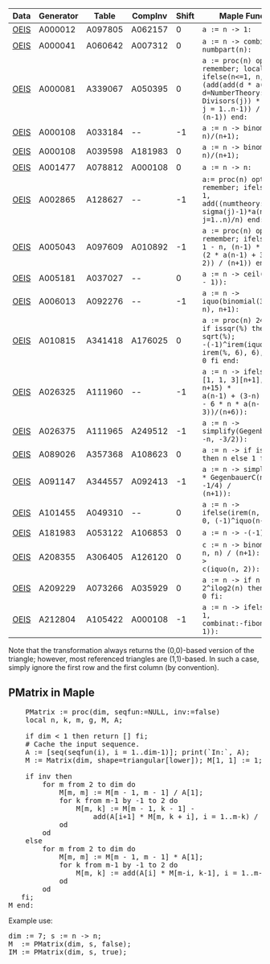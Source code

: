 | Data | Generator  | Table  | CompInv | Shift | Maple Function  |
| ---  | ---        | ---    | --- | ---  |---    |
| [OEIS](https://oeis.org/search?q=id:A000012%7Cid%3AA097805&fmt=short) | A000012 | A097805 | A062157   |0   | <code>a := n -> 1: </code> |
| [OEIS](https://oeis.org/search?q=id:A000041%7Cid%3AA060642&fmt=short) | A000041 | A060642 |A007312   | 0   | <code>a := n -> combinat:-numbpart(n): </code> |
| [OEIS](https://oeis.org/search?q=id:A000081%7Cid%3AA339067&fmt=short) | A000081 | A339067 |A050395   | 0   | <code>a := proc(n) option remember; local d, j; ifelse(n<=1, n, (add(add(d * a(d), d=NumberTheory:-Divisors(j)) * a(n-j), j = 1..n-1)) / (n-1)) end: </code> |
| [OEIS](https://oeis.org/search?q=id:A000108%7Cid%3AA033184&fmt=short) | A000108 | A033184 | --   | -1  | <code>a := n -> binomial(2*n, n)/(n+1); </code> |
| [OEIS](https://oeis.org/search?q=id:A000108%7Cid%3AA039598&fmt=short) | A000108 | A039598 |A181983  | 0   | <code>a := n -> binomial(2*n, n)/(n+1); </code> |
| [OEIS](https://oeis.org/search?q=id:A001477%7Cid%3AA078812&fmt=short) | A001477 | A078812 | A000108   | 0   | <code>a := n -> n: </code> |
| [OEIS](https://oeis.org/search?q=id:A002865%7Cid%3AA128627&fmt=short) | A002865 | A128627 |--   | -1  | <code>a:= proc(n) option remember; ifelse(n=0, 1, add((numtheory:-sigma(j)-1)*a(n-j), j=1..n)/n) end: </code> |
| [OEIS](https://oeis.org/search?q=id:A005043%7Cid%3AA097609&fmt=short) | A005043 | A097609 |A010892  | -1  | <code>a := proc(n) option remember; ifelse(n<=1, 1 - n, (n-1) * (2 * a(n-1) + 3 * a(n-2)) / (n+1)) end: </code> |
| [OEIS](https://oeis.org/search?q=id:A005181%7Cid%3AA037027&fmt=short) | A005181 | A037027 | --   | 0   | <code>a := n -> ceil(exp(n/2 - 1)):</code> |
| [OEIS](https://oeis.org/search?q=id:A006013%7Cid%3AA092276&fmt=short) | A006013 | A092276 | --   | -1  | <code>a := n -> iquo(binomial(3*n+1, n), n+1): </code> |
| [OEIS](https://oeis.org/search?q=id:A010815%7Cid%3AA341418&fmt=short) | A010815 | A341418 | A176025   | 0   | <code>a := proc(n) 24*n + 1; if issqr(%) then sqrt(%); -(-1)^irem(iquo(% + irem(%, 6), 6), 2) else 0 fi end:</code> |
| [OEIS](https://oeis.org/search?q=id:A026325%7Cid%3AA111960&fmt=short) | A026325 | A111960 |--   | -1  | <code>a := n -> ifelse(n<3, [1, 1, 3][n+1], ((4 * n+15) * a(n-1) + (3-n) * a(n-2) - 6 * n * a(n-3))/(n+6)): </code> |
| [OEIS](https://oeis.org/search?q=id:A026375%7Cid%3AA111965&fmt=short) | A026375 | A111965 | A249512   | -1  | <code>a := n -> simplify(GegenbauerC(n, -n, -3/2)): </code> |
| [OEIS](https://oeis.org/search?q=id:A089026%7Cid%3AA357368&fmt=short) | A089026 | A357368 | A108623   | 0   | <code>a := n -> if isprime(n) then n else 1 fi: </code> |
| [OEIS](https://oeis.org/search?q=id:A091147%7Cid%3AA344557&fmt=short) | A091147 | A344557 | A092413  | -1  | <code>a := n -> simplify(2^n * GegenbauerC(n, -n-1, -1/4) / (n+1)): </code> |
| [OEIS](https://oeis.org/search?q=id:A101455%7Cid%3AA049310&fmt=short) | A101455 | A049310 | --   | 0   | <code>a := n -> ifelse(irem(n, 2) = 0, 0, (-1)^iquo(n-1, 2)): </code> |
| [OEIS](https://oeis.org/search?q=id:A181983%7Cid%3AA053122&fmt=short) | A181983 | A053122 | A106853   | 0   | <code>a := n -> -(-1)^n*n: </code> |
| [OEIS](https://oeis.org/search?q=id:A106181%7Cid%3AA306405&fmt=short) | A208355 | A306405 | A126120  | 0   | <code>c := n -> binomial(2 * n, n) / (n+1): a := n -> c(iquo(n, 2)): </code> | 
| [OEIS](https://oeis.org/search?q=id:A048298%7Cid%3AA073266&fmt=short) | A209229 | A073266 | A035929   | 0   | <code>a := n -> if n = 2^ilog2(n) then 1 else 0 fi: </code> |
| [OEIS](https://oeis.org/search?q=id:A026418%7Cid%3AA105422&fmt=short) | A212804 | A105422 | A000108   | -1  | <code>a := n -> ifelse(n=0, 1, combinat:-fibonacci(n-1)):</code> |


Note that the transformation always returns the (0,0)-based version of the triangle; however, most referenced triangles are (1,1)-based. 
In such a case, simply ignore the first row and the first column (by convention).

## PMatrix in Maple

<pre>
    PMatrix := proc(dim, seqfun:=NULL, inv:=false) 
    local n, k, m, g, M, A; 

    if dim < 1 then return [] fi;
    # Cache the input sequence.
    A := [seq(seqfun(i), i = 1..dim-1)]; print(`In:`, A);
    M := Matrix(dim, shape=triangular[lower]); M[1, 1] := 1;

    if inv then
        for m from 2 to dim do
            M[m, m] := M[m - 1, m - 1] / A[1];
            for k from m-1 by -1 to 2 do
                M[m, k] := M[m - 1, k - 1] - 
                    add(A[i+1] * M[m, k + i], i = 1..m-k) / A[1]
            od
        od
    else
        for m from 2 to dim do
            M[m, m] := M[m - 1, m - 1] * A[1];
            for k from m-1 by -1 to 2 do
                M[m, k] := add(A[i] * M[m-i, k-1], i = 1..m-k+1)
            od
        od
   fi;
M end:
</pre>

<p> Example use:</p>
<pre>
dim := 7; s := n -> n; 
M  := PMatrix(dim, s, false);
IM := PMatrix(dim, s, true);
</pre>
